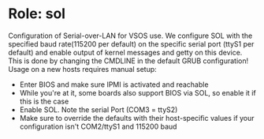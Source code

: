 # Role: sol

Configuration of Serial-over-LAN for VSOS use.
We configure SOL with the specified baud rate(115200 per default) on the specific serial port (ttyS1 per default) and enable output of kernel messages and getty on this device. This is done by changing the CMDLINE in the default GRUB configuration!
Usage on a new hosts requires manual setup:
* Enter BIOS and make sure IPMI is activated and reachable
* While you're at it, some boards also support BIOS via SOL, so enable it if this is the case
* Enable SOL. Note the serial Port (COM3 = ttyS2)
* Make sure to override the defaults with their host-specific values if your configuration isn't COM2/ttyS1 and 115200 baud